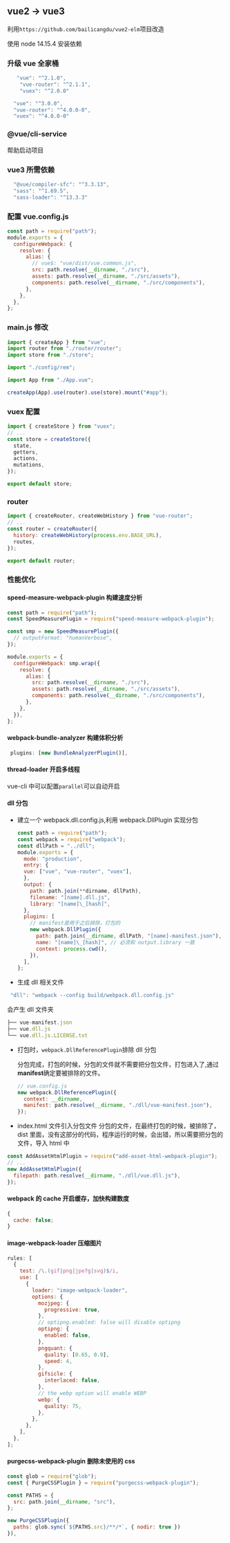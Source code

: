 <!--
 * @Author: wy
 * @Date: 2023-12-27 10:55:25
 * @LastEditors: wy
 * @LastEditTime: 2023-12-28 17:04:00
 * @FilePath: /笔记/changeVue2ToVue3/README.md
 * @Description:
-->

## vue2 -> vue3

利用`https://github.com/bailicangdu/vue2-elm`项目改造

使用 node 14.15.4 安装依赖

### 升级 vue 全家桶

```js
   "vue": "^2.1.0",
    "vue-router": "^2.1.1",
    "vuex": "^2.0.0"
```

```js
  "vue": "^3.0.0",
  "vue-router": "^4.0.0-0",
  "vuex": "^4.0.0-0"
```

### @vue/cli-service

帮助启动项目

### vue3 所需依赖

```js
  "@vue/compiler-sfc": "^3.3.13",
  "sass": "^1.69.5",
  "sass-loader": "^13.3.3"
```

### 配置 vue.config.js

```js
const path = require("path");
module.exports = {
  configureWebpack: {
    resolve: {
      alias: {
        // vue$: "vue/dist/vue.common.js",
        src: path.resolve(__dirname, "./src"),
        assets: path.resolve(__dirname, "./src/assets"),
        components: path.resolve(__dirname, "./src/components"),
      },
    },
  },
};
```

### main.js 修改

```js
import { createApp } from "vue";
import router from "./router/router";
import store from "./store";

import "./config/rem";

import App from "./App.vue";

createApp(App).use(router).use(store).mount("#app");
```

### vuex 配置

```js
import { createStore } from "vuex";
// ...
const store = createStore({
  state,
  getters,
  actions,
  mutations,
});

export default store;
```

### router

```js
import { createRouter, createWebHistory } from "vue-router";
// ...
const router = createRouter({
  history: createWebHistory(process.env.BASE_URL),
  routes,
});

export default router;
```

### 性能优化

#### speed-measure-webpack-plugin 构建速度分析

```js
const path = require("path");
const SpeedMeasurePlugin = require("speed-measure-webpack-plugin");

const smp = new SpeedMeasurePlugin({
  // outputFormat: "humanVerbose",
});

module.exports = {
  configureWebpack: smp.wrap({
    resolve: {
      alias: {
        src: path.resolve(__dirname, "./src"),
        assets: path.resolve(__dirname, "./src/assets"),
        components: path.resolve(__dirname, "./src/components"),
      },
    },
  }),
};
```

#### webpack-bundle-analyzer 构建体积分析

```js
 plugins: [new BundleAnalyzerPlugin()],
```

#### thread-loader 开启多线程

vue-cli 中可以配置`parallel`可以自动开启

#### dll 分包

- 建立一个 webpack.dll.config.js,利用 webpack.DllPlugin 实现分包
  ```js
  const path = require("path");
  const webpack = require("webpack");
  const dllPath = "../dll";
  module.exports = {
    mode: "production",
    entry: {
    vue: ["vue", "vue-router", "vuex"],
    },
    output: {
      path: path.join(**dirname, dllPath),
      filename: "[name].dll.js",
      library: "[name]\_[hash]",
    },
    plugins: [
      // manifest是用于之后排除，打包的
      new webpack.DllPlugin({
        path: path.join(__dirname, dllPath, "[name]-manifest.json"),
        name: "[name]\_[hash]", // 必须和 output.library 一致
        context: process.cwd(),
      }),
    ],
  };
  ```
- 生成 dll 相关文件

```js
 "dll": "webpack --config build/webpack.dll.config.js"
```

会产生 dll 文件夹

```js
├── vue-manifest.json
├── vue.dll.js
└── vue.dll.js.LICENSE.txt
```

- 打包时，`webpack.DllReferencePlugin`排除 dll 分包

  分包完成，打包的时候，分包的文件就不需要把分包文件，打包进入了,通过**manifest**确定要被排除的文件。

  ```js
  // vue.config.js
  new webpack.DllReferencePlugin({
    context: __dirname,
    manifest: path.resolve(__dirname, "./dll/vue-manifest.json"),
  });
  ```

- index.html 文件引入分包文件
  分包的文件，在最终打包的时候，被排除了，dist 里面，没有这部分的代码，程序运行的时候，会出错，所以需要把分包的文件，导入 html 中

```js
const AddAssetHtmlPlugin = require("add-asset-html-webpack-plugin");
// ...
new AddAssetHtmlPlugin({
  filepath: path.resolve(__dirname, "./dll/vue.dll.js"),
});
```

#### webpack 的 cache 开启缓存，加快构建数度

```js
{
  cache: false;
}
```

#### image-webpack-loader 压缩图片

```js
rules: [
  {
    test: /\.(gif|png|jpe?g|svg)$/i,
    use: [
      {
        loader: "image-webpack-loader",
        options: {
          mozjpeg: {
            progressive: true,
          },
          // optipng.enabled: false will disable optipng
          optipng: {
            enabled: false,
          },
          pngquant: {
            quality: [0.65, 0.9],
            speed: 4,
          },
          gifsicle: {
            interlaced: false,
          },
          // the webp option will enable WEBP
          webp: {
            quality: 75,
          },
        },
      },
    ],
  },
];
```

#### purgecss-webpack-plugin 删除未使用的 css

```js
const glob = require("glob");
const { PurgeCSSPlugin } = require("purgecss-webpack-plugin");

const PATHS = {
  src: path.join(__dirname, "src"),
};

new PurgeCSSPlugin({
  paths: glob.sync(`${PATHS.src}/**/*`, { nodir: true })
}),
```
